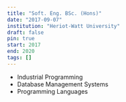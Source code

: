 ```yaml
---
title: "Soft. Eng. BSc. (Hons)"
date: "2017-09-07"
institution: "Heriot-Watt University"
draft: false
pin: true
start: 2017
end: 2020
tags: []
---
```


- Industrial Programming
- Database Management Systems
- Programming Languages